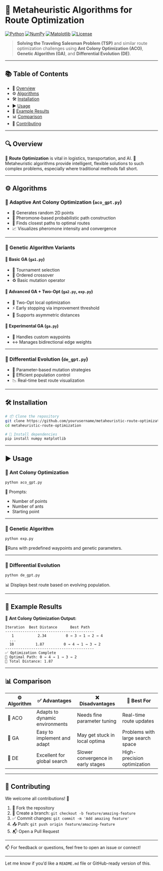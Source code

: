 # 🚢 Metaheuristic Algorithms for Route Optimization

[![Python](https://img.shields.io/badge/Python-3.7+-blue?logo=python\&logoColor=white)](https://www.python.org/downloads/)
[![NumPy](https://img.shields.io/badge/NumPy-1.20+-informational?logo=numpy)](https://numpy.org/)
[![Matplotlib](https://img.shields.io/badge/Matplotlib-3.4+-orange?logo=matplotlib)](https://matplotlib.org/)
[![License](https://img.shields.io/badge/License-MIT-green.svg)](LICENSE)

> **Solving the Traveling Salesman Problem (TSP)** and similar route optimization challenges using **Ant Colony Optimization (ACO)**, **Genetic Algorithm (GA)**, and **Differential Evolution (DE)**.

---

## 📚 Table of Contents

* 📌 [Overview](#-overview)
* ⚙️ [Algorithms](#-algorithms)
* 🛠️ [Installation](#-installation)
* ▶️ [Usage](#-usage)
* 🧪 [Example Results](#-example-results)
* 📊 [Comparison](#-comparison)
* 🤝 [Contributing](#-contributing)

---

## 🔍 Overview

🚚 **Route Optimization** is vital in logistics, transportation, and AI.
🧠 Metaheuristic algorithms provide intelligent, flexible solutions to such complex problems, especially where traditional methods fall short.

---

## ⚙️ Algorithms

### 🐜 Adaptive Ant Colony Optimization (`aco_gpt.py`)

* 📍 Generates random 2D points
* 🧪 Pheromone-based probabilistic path construction
* 🎯 Finds closest paths to optimal routes
* 📈 Visualizes pheromone intensity and convergence

---

### 🧬 Genetic Algorithm Variants

#### 🧪 Basic GA (`ga1.py`)

* 🎲 Tournament selection
* 🔗 Ordered crossover
* ♻️ Basic mutation operator

#### 🚀 Advanced GA + Two-Opt (`ga2.py`, `exp.py`)

* 🔁 Two-Opt local optimization
* ⚡ Early stopping via improvement threshold
* 🧭 Supports asymmetric distances

#### 🧪 Experimental GA (`ga.py`)

* 🎯 Handles custom waypoints
* ↔️ Manages bidirectional edge weights

---

### 🔄 Differential Evolution (`de_gpt.py`)

* 🔧 Parameter-based mutation strategies
* 👥 Efficient population control
* 📉 Real-time best route visualization

---

## 🛠️ Installation

```bash
# 📦 Clone the repository
git clone https://github.com/yourusername/metaheuristic-route-optimization.git
cd metaheuristic-route-optimization

# 🔧 Install dependencies
pip install numpy matplotlib
```

---

## ▶️ Usage

### 🐜 Ant Colony Optimization

```bash
python aco_gpt.py
```

📝 Prompts:

* Number of points
* Number of ants
* Starting point

---

### 🧬 Genetic Algorithm

```bash
python exp.py
```

🚦Runs with predefined waypoints and genetic parameters.

---

### 🔄 Differential Evolution

```bash
python de_gpt.py
```

📊 Displays best route based on evolving population.

---

## 🧪 Example Results

📌 **Ant Colony Optimization Output:**

```
Iteration  Best Distance      Best Path
-----------------------------------------
   1           2.34         0 → 3 → 1 → 2 → 4
  ...
  10          1.87         0 → 4 → 1 → 3 → 2
-----------------------------------------
✅ Optimization Complete
🏁 Optimal Path: 0 → 4 → 1 → 3 → 2
📏 Total Distance: 1.87
```

---

## 📊 Comparison

| ⚙️ Algorithm | ✅ Advantages                   | ❌ Disadvantages                    | 🧠 Best For                      |
| ------------ | ------------------------------ | ---------------------------------- | -------------------------------- |
| 🐜 ACO       | Adapts to dynamic environments | Needs fine parameter tuning        | Real-time route updates          |
| 🧬 GA        | Easy to implement and adapt    | May get stuck in local optima      | Problems with large search space |
| 🔄 DE        | Excellent for global search    | Slower convergence in early stages | High-precision optimization      |

---

## 🤝 Contributing

We welcome all contributions! 🚀

1. 🍴 Fork the repository
2. 🌿 Create a branch: `git checkout -b feature/amazing-feature`
3. ✅ Commit changes: `git commit -m 'Add amazing feature'`
4. 📤 Push: `git push origin feature/amazing-feature`
5. 📬 Open a Pull Request

---

📫 For feedback or questions, feel free to open an issue or connect!

---

Let me know if you’d like a `README.md` file or GitHub-ready version of this.
